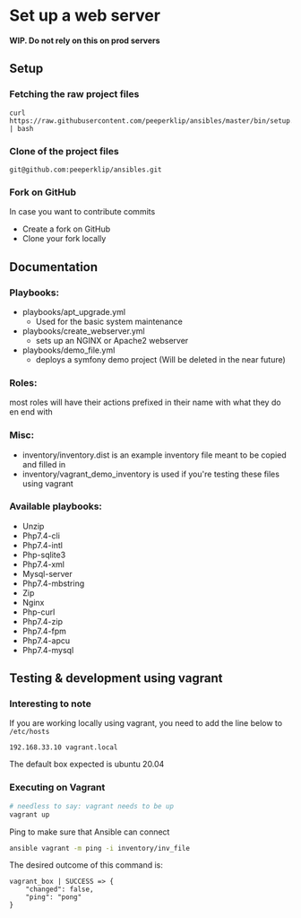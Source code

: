 # Set up a web server
<b>WIP. Do not rely on this on prod servers </b>

## Setup
### Fetching the raw project files
```shell
curl https://raw.githubusercontent.com/peeperklip/ansibles/master/bin/setup.sh | bash
```

### Clone of the project files
```shell
git@github.com:peeperklip/ansibles.git
```
### Fork on GitHub
In case you want to contribute commits
* Create a fork on GitHub
* Clone your fork locally

## Documentation
### Playbooks:
* playbooks/apt_upgrade.yml
    * Used for the basic system maintenance
* playbooks/create_webserver.yml
    * sets up an NGINX or Apache2 webserver
* playbooks/demo_file.yml
    * deploys a symfony demo project (Will be deleted in the near future)

### Roles:
most roles will have their actions prefixed in their name with what they do en end with

### Misc:
* inventory/inventory.dist is an example inventory file meant to be copied and filled in
* inventory/vagrant_demo_inventory is used if you're testing these files using vagrant

### Available playbooks:
- Unzip
- Php7.4-cli
- Php7.4-intl
- Php-sqlite3
- Php7.4-xml
- Mysql-server
- Php7.4-mbstring
- Zip
- Nginx
- Php-curl
- Php7.4-zip
- Php7.4-fpm
- Php7.4-apcu
- Php7.4-mysql


## Testing & development using vagrant
### Interesting to note
If you are working locally using vagrant, you need to add the line below to `/etc/hosts`
```
192.168.33.10 vagrant.local
```
The default box expected is ubuntu 20.04

### Executing on Vagrant
```bash
# needless to say: vagrant needs to be up
vagrant up
```
Ping to make sure that Ansible can connect
```bash
ansible vagrant -m ping -i inventory/inv_file
```
The desired outcome of this command is:
```
vagrant_box | SUCCESS => {
    "changed": false,
    "ping": "pong"
}
```
